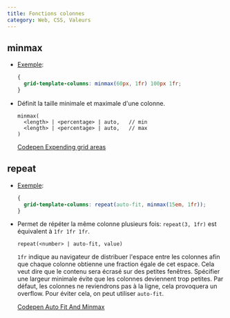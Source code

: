 ```yaml
---
title: Fonctions colonnes
category: Web, CSS, Valeurs
---
```


## minmax

* <ins>Exemple</ins>:

  ``` css
  {
    grid-template-columns: minmax(60px, 1fr) 100px 1fr;
  }
  ```

* Définit la taille minimale et maximale d'une colonne.

  ``` plain
  minmax(
    <length> | <percentage> | auto,   // min
    <length> | <percentage> | auto,   // max
  )
  ```

  [Codepen Expending grid areas](https://codepen.io/a-mt/pen/wppEyb)

## repeat

* <ins>Exemple</ins>:

  ``` css
  {
    grid-template-columns: repeat(auto-fit, minmax(15em, 1fr));
  }
  ```

* Permet de répéter la même colonne plusieurs fois: `repeat(3, 1fr)` est équivalent à `1fr 1fr 1fr`.

  ``` plain
  repeat(<number> | auto-fit, value)
  ```

  `1fr` indique au navigateur de distribuer l'espace entre les colonnes afin que chaque colonne obtienne une fraction égale de cet espace. Cela veut dire que le contenu sera écrasé sur des petites fenêtres. Spécifier une largeur minimale évite que les colonnes deviennent trop petites. Par défaut, les colonnes ne reviendrons pas à la ligne, cela provoquera un overflow. Pour éviter cela, on peut utiliser `auto-fit`.

  [Codepen Auto Fit And Minmax](https://codepen.io/kevinpowell/pen/0da463770f21e55ebc1e8ddfb923cfae)
